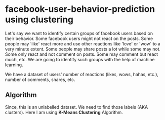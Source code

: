 # facebook-user-behavior-prediction using clustering
Let's say we want to identify certain groups of facebook users based on their behavior. Some facebook users might not react on the posts. Some people may 'like' react more and use other reactions like 'love' or 'wow' to a very minute extent. Some people may share posts a lot while some may not. Some only react and not comment on posts. Some may comment but react much, etc.  We are going to identify such groups with the help of machine learning.

We have a dataset of users' number of reactions (likes, wows, hahas, etc.), number of comments, shares, etc.

## Algorithm ##
Since, this is an unlabelled dataset. We need to find those labels (AKA clusters). Here I am using **K-Means Clustering** Algorithm.
